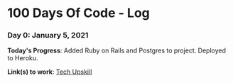 # 100 Days Of Code - Log

### Day 0: January 5, 2021

**Today's Progress**: Added Ruby on Rails and Postgres to project. Deployed to Heroku. 

**Link(s) to work**: [Tech Upskill](https://github.com/utsukushiihime/techupskill)
